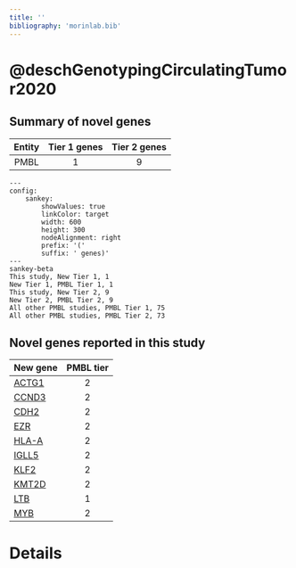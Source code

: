 ```yaml
---
title: ''
bibliography: 'morinlab.bib'
---
```


# @deschGenotypingCirculatingTumor2020
## Summary of novel genes

|Entity| Tier 1 genes| Tier 2 genes|
|:-:|:-:|:-:|
|PMBL|1|9|
```mermaid
---
config:
    sankey:
        showValues: true
        linkColor: target
        width: 600
        height: 300
        nodeAlignment: right
        prefix: '('
        suffix: ' genes)'
---
sankey-beta
This study, New Tier 1, 1
New Tier 1, PMBL Tier 1, 1
This study, New Tier 2, 9
New Tier 2, PMBL Tier 2, 9
All other PMBL studies, PMBL Tier 1, 75
All other PMBL studies, PMBL Tier 2, 73
```


## Novel genes reported in this study

|New gene|PMBL tier|
|:-|:-:|
|[ACTG1](ACTG1)|2 |
|[CCND3](CCND3)|2 |
|[CDH2](CDH2)|2 |
|[EZR](EZR)|2 |
|[HLA-A](HLA-A)|2 |
|[IGLL5](IGLL5)|2 |
|[KLF2](KLF2)|2 |
|[KMT2D](KMT2D)|2 |
|[LTB](LTB)|1 |
|[MYB](MYB)|2 |

# Details

